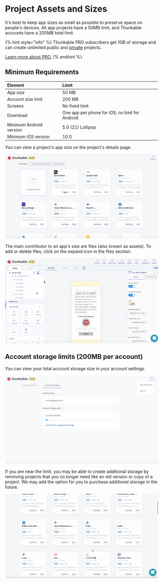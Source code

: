 # Project Assets and Sizes

It's best to keep app sizes as small as possible to preserve space on people's devices. All app projects have a 50MB limit, and Thunkable accounts have a 200MB total limit. 

{% hint style="info" %}
Thunkable PRO subscribers get 1GB of storage and can create unlimited public and [private](./#private-projects) projects.

[Learn more about PRO.](https://thunkable.com/#/pricing)
{% endhint %}

## Minimum Requirements

| Element | Limit |
| :--- | :--- |
| App size | 50 MB |
| Account size limit | 200 MB |
| Screens | No fixed limit |
| Download | One app per phone for iOS; no limit for Android |
| Minimum Android version | 5.0 \(21\) Lollipop |
| Minimum iOS version | 10.0 |

You can view a project's app size on the project's details page:

![](../.gitbook/assets/ezgif.com-video-to-gif-3.gif)

The main contributor to an app's size are files \(also known as assets\). To add or delete files, click on the expand icon in the files section: 

![Find and remove unneeded files](../.gitbook/assets/ezgif.com-video-to-gif-2.gif)

## Account storage limits \(200MB per account\)

You can view your total account storage size in your account settings.

![](../.gitbook/assets/screen-shot-2019-04-04-at-2.13.03-pm.png)

If you are near the limit, you may be able to create additional storage by removing projects that you no longer need like an old version or copy of a project. We may add the option for you to purchase additional storage in the future.

![](../.gitbook/assets/ezgif.com-video-to-gif-1.gif)

 

